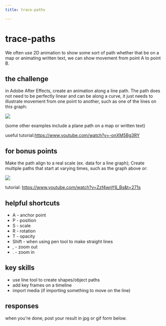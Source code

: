 ```yaml
---
title: trace-paths

---
```


# trace-paths

We often use 2D animation to show some sort of path whether that be on a map or animating written text, we can show movement from point A to point B.

## the challenge

in Adobe After Effects, create an animation along a line path. The path does not need to be perfectly linear and can be along a curve, it just needs to illustrate movement from one point to another, such as one of the lines on this graph:

![](https://i.imgur.com/wvXsi6K.gif)


(some other examples include a plane path on a map or written text)

useful tutorial:https://www.youtube.com/watch?v=-onXM5Bg3RY

## for bonus points

Make the path align to a real scale (ex. data for a line graph); Create multiple paths that start at varying times, such as the graph above or:

![](https://i.imgur.com/gmtGbt7.gif)

tutorial: https://www.youtube.com/watch?v=Zzf4wnY6_Bs&t=271s

## helpful shortcuts 

* A - anchor point
* P - position
* S - scale
* R - rotation
* T - opacity
* Shift - when using pen tool to make straight lines
* , - zoom out
* . - zoom in

## key skills

- use line tool to create shapes/object paths
- add key frames on a timeline
- import media (if importing something to move on the line)

## responses

when you're done, post your result in jpg or gif form below.
